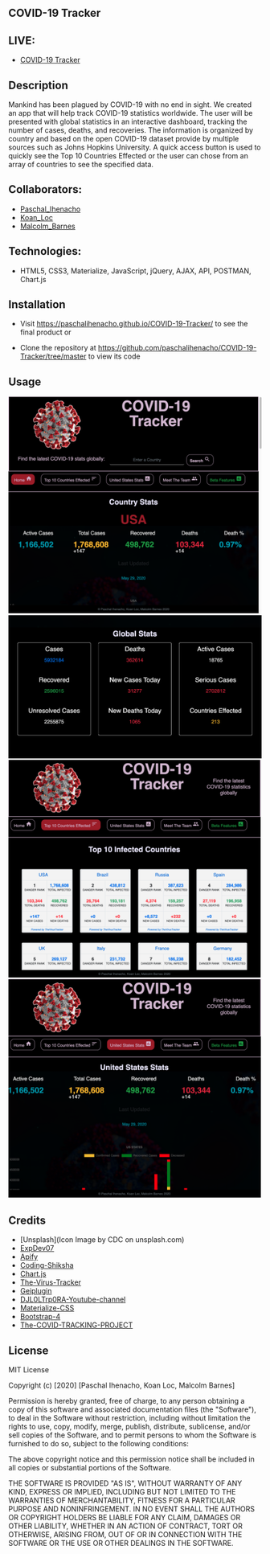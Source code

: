 ## COVID-19 Tracker
## LIVE: 


- [COVID-19 Tracker](https://paschalihenacho.github.io/COVID-19-Tracker/)


## Description

Mankind has been plagued by COVID-19 with no end in sight.  We created an app that will help track COVID-19 statistics worldwide.  The user will be presented with global statistics in an interactive dashboard, tracking the number of cases, deaths, and recoveries.  The information is organized by country and based on the open COVID-19 dataset provide by multiple sources such as Johns Hopkins University.  A quick access button is used to quickly see the Top 10 Countries Effected or the user can chose from an array of countries to see the specified data. 

## Collaborators:
- [Paschal_Ihenacho](https://www.linkedin.com/in/paschal-ihenacho/)
- [Koan_Loc](https://www.linkedin.com/in/koan-loc-29970975/)
- [Malcolm_Barnes](https://www.linkedin.com/in/macbarnes/)

## Technologies: 
- HTML5, CSS3, Materialize, JavaScript, jQuery, AJAX, API, POSTMAN, Chart.js

## Installation

- Visit https://paschalihenacho.github.io/COVID-19-Tracker/ to see the final product or

- Clone the repository at https://github.com/paschalihenacho/COVID-19-Tracker/tree/master to view its code

## Usage
![GitHub Logo](/images/1.png)
![GitHub Logo](/images/2.png)
![GitHub Logo](/images/3.png)
![GitHub Logo](/images/4.png)

## Credits

- [Unsplash](Icon Image by CDC on unsplash.com)
- [ExpDev07](https://github.com/ExpDev07/coronavirus-tracker-api)
- [Apify](https://apify.com/covid-19 )
- [Coding-Shiksha](https://codingshiksha.com)
- [Chart.js](https://www.chartjs.org/ )
- [The-Virus-Tracker](https://thevirustracker.com)
- [Geiplugin](https://www.geoplugin.com/webservices/javascript)
- [DJL0LTrp0RA-Youtube-channel](https://www.youtube.com/channel/UC8n8ftV94ZU_DJLOLtrpORA)
- [Materialize-CSS](https://materializecss.com/)
- [Bootstrap-4](https://getbootstrap.com/ )
- [The-COVID-TRACKING-PROJECT](https://covidtracking.com/api)

## License

MIT License

Copyright (c) [2020] [Paschal Ihenacho, Koan Loc, Malcolm Barnes]

Permission is hereby granted, free of charge, to any person obtaining a copy
of this software and associated documentation files (the "Software"), to deal
in the Software without restriction, including without limitation the rights
to use, copy, modify, merge, publish, distribute, sublicense, and/or sell
copies of the Software, and to permit persons to whom the Software is
furnished to do so, subject to the following conditions:

The above copyright notice and this permission notice shall be included in all
copies or substantial portions of the Software.

THE SOFTWARE IS PROVIDED "AS IS", WITHOUT WARRANTY OF ANY KIND, EXPRESS OR
IMPLIED, INCLUDING BUT NOT LIMITED TO THE WARRANTIES OF MERCHANTABILITY,
FITNESS FOR A PARTICULAR PURPOSE AND NONINFRINGEMENT. IN NO EVENT SHALL THE
AUTHORS OR COPYRIGHT HOLDERS BE LIABLE FOR ANY CLAIM, DAMAGES OR OTHER
LIABILITY, WHETHER IN AN ACTION OF CONTRACT, TORT OR OTHERWISE, ARISING FROM,
OUT OF OR IN CONNECTION WITH THE SOFTWARE OR THE USE OR OTHER DEALINGS IN THE
SOFTWARE.


